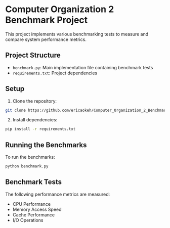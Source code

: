 # Computer Organization 2 Benchmark Project

This project implements various benchmarking tests to measure and compare system performance metrics.

## Project Structure
- `benchmark.py`: Main implementation file containing benchmark tests
- `requirements.txt`: Project dependencies

## Setup
1. Clone the repository:
```bash
git clone https://github.com/ericaokeh/Computer_Organization_2_Benchmark_Project.git
```

2. Install dependencies:
```bash
pip install -r requirements.txt
```

## Running the Benchmarks
To run the benchmarks:
```bash
python benchmark.py
```

## Benchmark Tests
The following performance metrics are measured:
- CPU Performance
- Memory Access Speed
- Cache Performance
- I/O Operations 